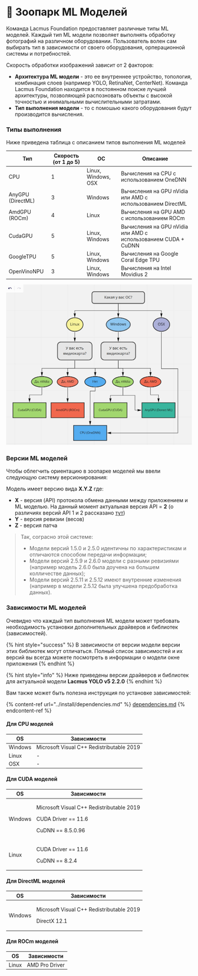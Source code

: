 # 🐙 Зоопарк ML Моделей

Команда Lacmus Foundation предоставляет различные типы ML моделей. Каждый тип ML модели позволяет выполнять обработку фотографий на различном оборудовании. Пользователь волен сам выбирать тип в зависимости от своего оборудования, орперационной системы и потребностей.

Скорость обработки изображений зависит от 2 факторов:

* **Архитектура ML модели** - это ее внутреннее устройство, топология, комбинация слоев (например YOLO, RetinaNet, CenterNet). Команда Lacmus Foundation находится в постоянном поиске лучшей архитектуры, позволяющей распозновать объекты с высокой точностью и инимальными вычислительными затратами.
* **Тип выполнения модели** - то с помошью какого оборудования будут производится вычисления.

### Типы выполнения

Ниже приведена таблица с описанием типов выполнения ML моделей

| Тип               | Скорость (от 1 до 5) | ОС                  | Описание                                                       |
| ----------------- | -------------------- | ------------------- | -------------------------------------------------------------- |
| CPU               | 1                    | Linux, Windows, OSX | Вычисления на CPU с использованием OneDNN                      |
| AnyGPU (DirectML) | 3                    | Windows             | Вычисления на GPU nVidia или AMD с использованием DirectML     |
| AmdGPU (ROCm)     | 4                    | Linux               | Вычисления на GPU AMD с использованием ROCm                    |
| CudaGPU           | 5                    | Linux, Windows      | Вычисления на GPU nVidia или AMD с использованием CUDA + CuDNN |
| GoogleTPU         | 5                    | Linux, Windows      | Вычисления на Google Coral Edge TPU                            |
| OpenVinoNPU       | 3                    | Linux, Windows      | Вычисления на Intel Movidius 2                                 |

![Как выбрать тип ML модели?](../../.gitbook/assets/how-to-choose-model.png)

### Версии ML моделей

Чтобы облегчить ориентацию в зоопарке моделей мы ввели следующую систему версионирования:

Модель имеет версию вида **X.Y.Z** где:

* **X** - версия (API) протокола обмена данными между приложением и ML моделью. На данный момент актуальная версия API = **2** (о различиях версий API 1 и 2 рассказано [тут](https://gosha20777.github.io/tutorial/2020/03/22/plugin-system/))
* **Y** - версия ревизии (весов)
* **Z** - версия патча

> Так, сограсно этой системе:
>
> * Модели версий 1.5.0 и 2.5.0 идентичны по характеристикам и отличаются способом передачи информации;
> * Модели версий 2.5.9 и 2.6.0 модели с разными ревизиями (например модель 2.6.0 была доучена на большем колличестве данных);
> * Модели версий 2.5.11 и 2.5.12 имеют внутренние изменения (например в модели 2.5.12 была улучшена предобработка данных).

### Зависимости ML моделей

Очевидно что каждый тип выполнения ML модели может требовать необходимость установки дополнительных драйверов и библиотек (зависимостей).&#x20;

{% hint style="success" %}
В зависимости от версии модели версии этих библиотек могут отличаться. Полный список зависимостей и их версий вы всегда можете посмотреть в информации о модели окне приложения
{% endhint %}

{% hint style="info" %}
Ниже приведены версии драйверов и библиотек для актуальной модели **Lacmus YOLO v5 2.2.0**
{% endhint %}

Вам также может быть полезна инструкция по установке зависимостей:

{% content-ref url="../install/dependencies.md" %}
[dependencies.md](../install/dependencies.md)
{% endcontent-ref %}



#### Для CPU моделей

| OS      | Зависимости                               |
| ------- | ----------------------------------------- |
| Windows | Microsoft Visual C++ Redistributable 2019 |
| Linux   | -                                         |
| OSX     | -                                         |

#### Для CUDA моделей

| OS      | Зависимости                                                                                        |
| ------- | -------------------------------------------------------------------------------------------------- |
| Windows | <p>Microsoft Visual C++ Redistributable 2019</p><p>CUDA Driver == 11.6</p><p>CuDNN == 8.5.0.96</p> |
| Linux   | <p>CUDA Driver == 11.6</p><p>CuDNN == 8.2.4</p>                                                    |

#### Для DirectML моделей

| OS      | Зависимости                                                         |
| ------- | ------------------------------------------------------------------- |
| Windows | <p>Microsoft Visual C++ Redistributable 2019</p><p>DirectX 12.1</p> |

#### Для ROCm моделей

| OS    | Зависимости     |
| ----- | --------------- |
| Linux | AMD Pro Driver  |

